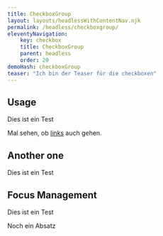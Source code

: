 ```yaml
---
title: CheckboxGroup 
layout: layouts/headlessWithContentNav.njk 
permalink: /headless/checkboxgroup/ 
eleventyNavigation:
    key: checkbox
    title: CheckboxGroup
    parent: headless 
    order: 20 
demoHash: checkboxGroup 
teaser: "Ich bin der Teaser für die checkboxen"
---
```


## Usage

Dies ist ein Test

Mal sehen, ob [links](http://google.com) auch gehen.

## Another one

Dies ist ein Test


## Focus Management

Dies ist ein Test

Noch ein Absatz